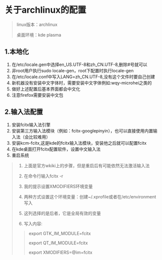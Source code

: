 # 关于archlinux的配置 #

> linux版本：archlinux
>
> 桌面环境：kde plasma
>

## 1.本地化 ##
1. 在/etc/locale.gen中选择en_US.UTF-8和zh_CN.UTF-8,删除#号就可以
2. 非root用户执行sudo locale-gen，root下配置时执行locale-gen
3. 在/etc/locale.conf中写入LANG=zh_CN.UTF-8,没有这个文件时要自己创建
4. 新机器没有安装中文字体时，需要安装中文字体例如:wqy-microhei之类的
5. 做好上述配置后基本界面都会中文化
6. 注意firefox需要安装中文包

## 2.输入法配置 ##
1. 安装fcitx输入法引擎
2. 安装第三方输入法模块（例如：fcitx-googlepinyin），也可以直接使用内置输入法（会比较难用）
3. 安装kcm-fcitx,这是kde的fcitx输入法模块，安装他之后就可以配置fcitx
4. 在kde桌面打开fcitx配置软件，设置中文输入法
5. 重启系统
>  1. 上面是官方wkiki上的步骤，但是重启后有可能依然无法激活输入法
>
>  2. 在命令行输入fcitx -r
>
>  3. 我的提示设置XMODIFIERS环境变量
>
>  4. 两种方式设置这个环境变量：创建~/.xprofile或者在/etc/environment写入
>
>  5. 这列选择的是后者，它是全局有效的变量
>
>  6. 写入内容:
>>  export GTK_IM_MODULE=fcitx
>>
>>  export QT_IM_MODULE=fcitx
>>
>>  export XMODIFIERS=@im=fcitx

